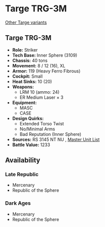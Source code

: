# Targe TRG-3M 

[Other Targe variants](../targe.md) 

## Targe TRG-3M 

- **Role:** Striker 
- **Tech Base:** Inner Sphere (3109) 
- **Chassis:** 40 tons 
- **Movement:** 8 / 12 (16), XL 
- **Armor:** 119 (Heavy Ferro Fibrous) 
- **Cockpit:** Small 
- **Heat Sinks:** 10 (20) 
- **Weapons:** 
  - LRM 10 (ammo: 24) 
  - ER Medium Laser × 3 
- **Equipment:** 
  - MASC 
  - CASE 
- **Design Quirks:** 
  - Extended Torso Twist 
  - No/Minimal Arms 
  - Bad Reputation (Inner Sphere) 
- **Sources:** RS 3145 NT NU , [Master Unit List](http://masterunitlist.info/Unit/Details/6915/targe-trg-3m) 
- **Battle Value:** 1233 

## Availability 

### Late Republic 

- Mercenary 
- Republic of the Sphere 

### Dark Ages 

- Mercenary 
- Republic of the Sphere 

